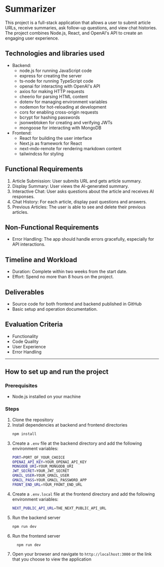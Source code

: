 # Summarizer

This project is a full-stack application that allows a user to submit article URLs, receive summaries, ask follow-up questions, and view chat histories. The project combines Node.js, React, and OpenAI's API to create an engaging user experience.

## Technologies and libraries used
- Backend:
  - node.js for running JavaScript code
  - express for creating the server
  - ts-node for running TypeScript code
  - openai for interacting with OpenAI's API
  - axios for making HTTP requests
  - cheerio for parsing HTML content
  - dotenv for managing environment variables
  - nodemon for hot-reloading at development
  - cors for enabling cross-origin requests
  - bcrypt for hashing passwords
  - jsonwebtoken for creating and verifying JWTs
  - mongoose for interacting with MongoDB
- Frontend:
  - React for building the user interface
  - Next.js as framework for React
  - next-mdx-remote for rendering markdown content
  - tailwindcss for styling

## Functional Requirements
1. Article Submission: User submits URL and gets article summary.
2. Display Summary: User views the AI-generated summary.
3. Interactive Chat: User asks questions about the article and receives AI responses.
4. Chat History: For each article, display past questions and answers.
5. Previous Articles: The user is able to see and delete their previous articles.

## Non-Functional Requirements
- Error Handling: The app should handle errors gracefully, especially for API interactions.

## Timeline and Workload
- Duration: Complete within two weeks from the start date.
- Effort: Spend no more than 8 hours on the project.

## Deliverables
- Source code for both frontend and backend published in GitHub
- Basic setup and operation documentation.

## Evaluation Criteria
- Functionality
- Code Quality
- User Experience
- Error Handling
---
## How to set up and run the project

### Prerequisites
- Node.js installed on your machine

### Steps
1. Clone the repository
2. Install dependencies at backend and frontend directories
      ```bash
      npm install
      ```
3. Create a `.env` file at the backend directory and add the following environment variables:
      ```bash
   PORT=PORT_OF_YOUR_CHOICE
   OPENAI_API_KEY=YOUR_OPENAI_API_KEY
   MONGODB_URI=YOUR_MONGODB_URI
   JWT_SECRET=YOUR_JWT_SECRET
   GMAIL_USER=YOUR_GMAIL_USER
   GMAIL_PASS=YOUR_GMAIL_PASSWORD_APP
   FRONT_END_URL=YOUR_FRONT_END_URL
   ```
4. Create a `.env.local` file at the frontend directory and add the following environment variables:
      ```bash
   NEXT_PUBLIC_API_URL=THE_NEXT_PUBLIC_API_URL
   ```
5. Run the backend server
      ```bash
      npm run dev
      ```
6. Run the frontend server
      ```bash
        npm run dev
      ```
7. Open your browser and navigate to `http://localhost:3000` or the link that you choose to view the application